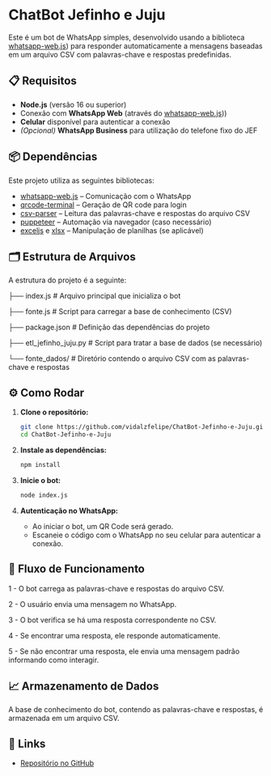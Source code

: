 # ChatBot Jefinho e Juju

Este é um bot de WhatsApp simples, desenvolvido usando a biblioteca [whatsapp-web.js](https://docs.wwebjs.dev/)) para responder automaticamente a mensagens baseadas em um arquivo CSV com palavras-chave e respostas predefinidas.

## 📋 Requisitos

- **Node.js** (versão 16 ou superior)
- Conexão com **WhatsApp Web** (através do [whatsapp-web.js](https://docs.wwebjs.dev/)))
- **Celular** disponível para autenticar a conexão
- *(Opcional)* **WhatsApp Business** para utilização do telefone fixo do JEF

## 📦 Dependências

Este projeto utiliza as seguintes bibliotecas:

- [whatsapp-web.js](https://docs.wwebjs.dev/) – Comunicação com o WhatsApp
- [qrcode-terminal](https://www.npmjs.com/package/qrcode-terminal) – Geração de QR code para login
- [csv-parser](https://www.npmjs.com/package/csv-parser) – Leitura das palavras-chave e respostas do arquivo CSV
- [puppeteer](https://github.com/puppeteer/puppeteer) – Automação via navegador (caso necessário)
- [exceljs](https://github.com/exceljs/exceljs) e [xlsx](https://github.com/SheetJS/js-xlsx) – Manipulação de planilhas (se aplicável)

## 🗂 Estrutura de Arquivos

A estrutura do projeto é a seguinte:

   ├── index.js # Arquivo principal que inicializa o bot

   ├── fonte.js # Script para carregar a base de conhecimento (CSV) 

   ├── package.json # Definição das dependências do projeto 

   ├── etl_jefinho_juju.py # Script para tratar a base de dados (se necessário) 

   └── fonte_dados/ # Diretório contendo o arquivo CSV com as palavras-chave e respostas

## ⚙️ Como Rodar

1. **Clone o repositório:**

   ```bash
   git clone https://github.com/vidalzfelipe/ChatBot-Jefinho-e-Juju.git
   cd ChatBot-Jefinho-e-Juju

2. **Instale as dependências:**
    ```bash
    npm install

3. **Inicie o bot:**
    ```bash
    node index.js

4. **Autenticação no WhatsApp:**
   - Ao iniciar o bot, um QR Code será gerado.
   - Escaneie o código com o WhatsApp no seu celular para autenticar a conexão.

## 🔄 Fluxo de Funcionamento
  1 - O bot carrega as palavras-chave e respostas do arquivo CSV.
  
  2 - O usuário envia uma mensagem no WhatsApp.
  
  3 - O bot verifica se há uma resposta correspondente no CSV.
  
  4 - Se encontrar uma resposta, ele responde automaticamente.
  
  5 - Se não encontrar uma resposta, ele envia uma mensagem padrão informando como interagir.

## 📈 Armazenamento de Dados
  A base de conhecimento do bot, contendo as palavras-chave e respostas, é armazenada em um arquivo CSV.

## 🔗 Links

- [Repositório no GitHub](https://github.com/vidalzfelipe/ChatBot-Jefinho-e-Juju)


